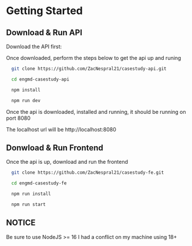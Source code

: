 # Getting Started

## Download & Run API

Download the API first: 

Once downloaded, perform the steps below to get the api up and runing
```bash
  git clone https://github.com/ZacNespral21/casestudy-api.git

  cd engmd-casestudy-api

  npm install 

  npm run dev

```
Once the api is downloaded, installed and running, it should be running on port 8080

The localhost url will be http://localhost:8080

## Donwload & Run Frontend

Once the api is up, download and run the frontend

```bash
  git clone https://github.com/ZacNespral21/casestudy-fe.git

  cd engmd-casestudy-fe

  npm run install

  npm run start
```

## NOTICE
Be sure to use NodeJS >= 16 I had a conflict on my machine using 18+
    